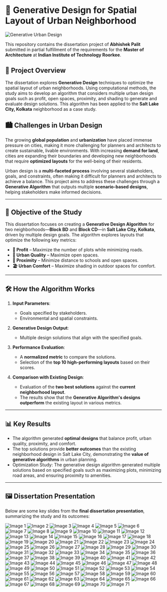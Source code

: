 # 🌆 Generative Design for Spatial Layout of Urban Neighborhood

![Generative Urban Design](./images/image.gif)

This repository contains the dissertation project of **Abhishek Palit** submitted in partial fulfillment of the requirements for the **Master of Architecture** at **Indian Institute of Technology Roorkee**.

## 📄 Project Overview

The dissertation explores **Generative Design** techniques to optimize the spatial layout of urban neighborhoods. Using computational methods, the study aims to develop an algorithm that considers multiple urban design goals such as profit, open spaces, proximity, and shading to generate and evaluate design solutions. This algorithm has been applied to the **Salt Lake City, Kolkata** neighborhood as a case study.



## 🏙️ **Challenges in Urban Design**

The growing **global population** and **urbanization** have placed immense pressure on cities, making it more challenging for planners and architects to create sustainable, livable environments. With increasing **demand for land**, cities are expanding their boundaries and developing new neighborhoods that require **optimized layouts** for the well-being of their residents.

Urban design is a **multi-faceted process** involving several stakeholders, goals, and constraints, often making it difficult for planners and architects to achieve a balance. This project aims to address these challenges through a **Generative Algorithm** that outputs multiple **scenario-based designs**, helping stakeholders make informed decisions.

---

## 🎯 **Objective of the Study**

This dissertation focuses on creating a **Generative Design Algorithm** for two neighborhoods—**Block BD** and **Block CD**—in **Salt Lake City, Kolkata**, driven by multiple design goals. The algorithm explores layouts that optimize the following key metrics:

- **🏢 Profit** – Maximize the number of plots while minimizing roads.
- **🌳 Urban Quality** – Maximize open spaces.
- **🚶 Proximity** – Minimize distance to schools and open spaces.
- **🏖️ Urban Comfort** – Maximize shading in outdoor spaces for comfort.

---

## 🛠️ **How the Algorithm Works**

1. **Input Parameters**: 
   - Goals specified by stakeholders.
   - Environmental and spatial constraints.

2. **Generative Design Output**: 
   - Multiple design solutions that align with the specified goals.

3. **Performance Evaluation**: 
   - A **normalized metric** to compare the solutions.
   - Selection of the **top 10 high-performing layouts** based on their scores.

4. **Comparison with Existing Design**:
   - Evaluation of the **two best solutions** against the **current neighborhood layout**.
   - The results show that the **Generative Algorithm's designs outperform** the existing layout in various metrics.

---

## 📊 **Key Results**

- The algorithm generated **optimal designs** that balance profit, urban quality, proximity, and comfort.
- The top solutions provide **better outcomes** than the existing neighborhood design in Salt Lake City, demonstrating the **value of generative algorithms** in urban planning.
- Optimization Study: The generative design algorithm generated multiple solutions based on specified goals such as maximizing plots, minimizing road areas, and ensuring proximity to amenities.

---

## 🖼️ **Dissertation Presentation**

Below are some key slides from the **final dissertation presentation**, summarizing the study and its outcomes:

<!-- Presentation Gallery -->

![Image 1](./images/1729655575322-768005ca-eccd-407a-99ed-e7fbb9989eb9_1.jpg)
![Image 2](./images/1729655575322-768005ca-eccd-407a-99ed-e7fbb9989eb9_2.jpg)
![Image 3](./images/1729655575322-768005ca-eccd-407a-99ed-e7fbb9989eb9_3.jpg)
![Image 4](./images/1729655575322-768005ca-eccd-407a-99ed-e7fbb9989eb9_4.jpg)
![Image 5](./images/1729655575322-768005ca-eccd-407a-99ed-e7fbb9989eb9_5.jpg)
![Image 6](./images/1729655575322-768005ca-eccd-407a-99ed-e7fbb9989eb9_6.jpg)
![Image 7](./images/1729655575322-768005ca-eccd-407a-99ed-e7fbb9989eb9_7.jpg)
![Image 8](./images/1729655575322-768005ca-eccd-407a-99ed-e7fbb9989eb9_8.jpg)
![Image 9](./images/1729655575322-768005ca-eccd-407a-99ed-e7fbb9989eb9_9.jpg)
![Image 10](./images/1729655575322-768005ca-eccd-407a-99ed-e7fbb9989eb9_10.jpg)
![Image 11](./images/1729655575322-768005ca-eccd-407a-99ed-e7fbb9989eb9_11.jpg)
![Image 12](./images/1729655575322-768005ca-eccd-407a-99ed-e7fbb9989eb9_12.jpg)
![Image 13](./images/1729655575322-768005ca-eccd-407a-99ed-e7fbb9989eb9_13.jpg)
![Image 14](./images/1729655575322-768005ca-eccd-407a-99ed-e7fbb9989eb9_14.jpg)
![Image 15](./images/1729655575322-768005ca-eccd-407a-99ed-e7fbb9989eb9_15.jpg)
![Image 16](./images/1729655575322-768005ca-eccd-407a-99ed-e7fbb9989eb9_16.jpg)
![Image 17](./images/1729655575322-768005ca-eccd-407a-99ed-e7fbb9989eb9_17.jpg)
![Image 18](./images/1729655575322-768005ca-eccd-407a-99ed-e7fbb9989eb9_18.jpg)
![Image 19](./images/1729655575322-768005ca-eccd-407a-99ed-e7fbb9989eb9_19.jpg)
![Image 20](./images/1729655575322-768005ca-eccd-407a-99ed-e7fbb9989eb9_20.jpg)
![Image 21](./images/1729655575322-768005ca-eccd-407a-99ed-e7fbb9989eb9_21.jpg)
![Image 22](./images/1729655575322-768005ca-eccd-407a-99ed-e7fbb9989eb9_22.jpg)
![Image 23](./images/1729655575322-768005ca-eccd-407a-99ed-e7fbb9989eb9_23.jpg)
![Image 24](./images/1729655575322-768005ca-eccd-407a-99ed-e7fbb9989eb9_24.jpg)
![Image 25](./images/1729655575322-768005ca-eccd-407a-99ed-e7fbb9989eb9_25.jpg)
![Image 26](./images/1729655575322-768005ca-eccd-407a-99ed-e7fbb9989eb9_26.jpg)
![Image 27](./images/1729655575322-768005ca-eccd-407a-99ed-e7fbb9989eb9_27.jpg)
![Image 28](./images/1729655575322-768005ca-eccd-407a-99ed-e7fbb9989eb9_28.jpg)
![Image 29](./images/1729655575322-768005ca-eccd-407a-99ed-e7fbb9989eb9_29.jpg)
![Image 30](./images/1729655575322-768005ca-eccd-407a-99ed-e7fbb9989eb9_30.jpg)
![Image 31](./images/1729655575322-768005ca-eccd-407a-99ed-e7fbb9989eb9_31.jpg)
![Image 32](./images/1729655575322-768005ca-eccd-407a-99ed-e7fbb9989eb9_32.jpg)
![Image 33](./images/1729655575322-768005ca-eccd-407a-99ed-e7fbb9989eb9_33.jpg)
![Image 34](./images/1729655575322-768005ca-eccd-407a-99ed-e7fbb9989eb9_34.jpg)
![Image 35](./images/1729655575322-768005ca-eccd-407a-99ed-e7fbb9989eb9_35.jpg)
![Image 36](./images/1729655575322-768005ca-eccd-407a-99ed-e7fbb9989eb9_36.jpg)
![Image 37](./images/1729655575322-768005ca-eccd-407a-99ed-e7fbb9989eb9_37.jpg)
![Image 38](./images/1729655575322-768005ca-eccd-407a-99ed-e7fbb9989eb9_38.jpg)
![Image 39](./images/1729655575322-768005ca-eccd-407a-99ed-e7fbb9989eb9_39.jpg)
![Image 40](./images/1729655575322-768005ca-eccd-407a-99ed-e7fbb9989eb9_40.jpg)
![Image 41](./images/1729655575322-768005ca-eccd-407a-99ed-e7fbb9989eb9_41.jpg)
![Image 42](./images/1729655575322-768005ca-eccd-407a-99ed-e7fbb9989eb9_42.jpg)
![Image 43](./images/1729655575322-768005ca-eccd-407a-99ed-e7fbb9989eb9_43.jpg)
![Image 44](./images/1729655575322-768005ca-eccd-407a-99ed-e7fbb9989eb9_44.jpg)
![Image 45](./images/1729655575322-768005ca-eccd-407a-99ed-e7fbb9989eb9_45.jpg)
![Image 46](./images/1729655575322-768005ca-eccd-407a-99ed-e7fbb9989eb9_46.jpg)
![Image 47](./images/1729655575322-768005ca-eccd-407a-99ed-e7fbb9989eb9_47.jpg)
![Image 48](./images/1729655575322-768005ca-eccd-407a-99ed-e7fbb9989eb9_48.jpg)
![Image 49](./images/1729655575322-768005ca-eccd-407a-99ed-e7fbb9989eb9_49.jpg)
![Image 50](./images/1729655575322-768005ca-eccd-407a-99ed-e7fbb9989eb9_50.jpg)
![Image 51](./images/1729655575322-768005ca-eccd-407a-99ed-e7fbb9989eb9_51.jpg)
![Image 52](./images/1729655575322-768005ca-eccd-407a-99ed-e7fbb9989eb9_52.jpg)
![Image 53](./images/1729655575322-768005ca-eccd-407a-99ed-e7fbb9989eb9_53.jpg)
![Image 54](./images/1729655575322-768005ca-eccd-407a-99ed-e7fbb9989eb9_54.jpg)
![Image 55](./images/1729655575322-768005ca-eccd-407a-99ed-e7fbb9989eb9_55.jpg)
![Image 56](./images/1729655575322-768005ca-eccd-407a-99ed-e7fbb9989eb9_56.jpg)
![Image 57](./images/1729655575322-768005ca-eccd-407a-99ed-e7fbb9989eb9_57.jpg)
![Image 58](./images/1729655575322-768005ca-eccd-407a-99ed-e7fbb9989eb9_58.jpg)
![Image 59](./images/1729655575322-768005ca-eccd-407a-99ed-e7fbb9989eb9_59.jpg)
![Image 60](./images/1729655575322-768005ca-eccd-407a-99ed-e7fbb9989eb9_60.jpg)
![Image 61](./images/1729655575322-768005ca-eccd-407a-99ed-e7fbb9989eb9_61.jpg)
![Image 62](./images/1729655575322-768005ca-eccd-407a-99ed-e7fbb9989eb9_62.jpg)
![Image 63](./images/1729655575322-768005ca-eccd-407a-99ed-e7fbb9989eb9_63.jpg)
![Image 64](./images/1729655575322-768005ca-eccd-407a-99ed-e7fbb9989eb9_64.jpg)
![Image 65](./images/1729655575322-768005ca-eccd-407a-99ed-e7fbb9989eb9_65.jpg)
![Image 66](./images/1729655575322-768005ca-eccd-407a-99ed-e7fbb9989eb9_66.jpg)
![Image 67](./images/1729655575322-768005ca-eccd-407a-99ed-e7fbb9989eb9_67.jpg)
![Image 68](./images/1729655575322-768005ca-eccd-407a-99ed-e7fbb9989eb9_68.jpg)
![Image 69](./images/1729655575322-768005ca-eccd-407a-99ed-e7fbb9989eb9_69.jpg)
![Image 70](./images/1729655575322-768005ca-eccd-407a-99ed-e7fbb9989eb9_70.jpg)
![Image 71](./images/1729655575322-768005ca-eccd-407a-99ed-e7fbb9989eb9_71.jpg)

